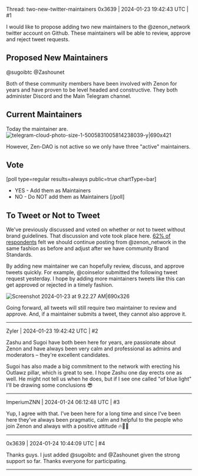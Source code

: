 Thread: two-new-twitter-maintainers
0x3639 | 2024-01-23 19:42:43 UTC | #1

I would like to propose adding two new maintainers to the @zenon_network twitter account on Github. These maintainers will be able to review, approve and reject tweet requests.

## Proposed New Maintainers 
@sugoibtc 
@Zashounet 

Both of these community members have been involved with Zenon for years and have proven to be level headed and constructive.  They both administer Discord and the Main Telegram channel.  

## Current Maintainers
Today the maintainer are.  
![telegram-cloud-photo-size-1-5005831005814238039-y|690x421](upload://diWnKhtzaYGKV4mBANfTaXOGjH4.jpeg)

However, Zen-DAO is not active so we only have three "active" maintainers.  

## Vote

[poll type=regular results=always public=true chartType=bar]
* YES - Add them as Maintainers 
* NO - Do NOT add them as Maintainers 
[/poll]


## To Tweet or Not to Tweet

We've previously discussed and voted on whether or not to tweet without brand guidelines.  That discussion and vote took place here.  [62% of respondents](https://forum.zenon.org/t/how-to-proceed-with-the-official-twitter-account/1651) felt we should continue posting from @zenon_network in the same fashion as before and adjust after we have community Brand Standards.

By adding new maintainer we can hopefully review, discuss, and approve tweets quickly.  For example, @coinselor submitted the following tweet request yesterday. I hope by adding more maintainers tweets like this can get approved or rejected in a timely fashion.  

![Screenshot 2024-01-23 at 9.22.27 AM|690x326](upload://5OYPz6JYXEuHxTnSf6FLarTRQIw.png)

Going forward, all tweets will still require two maintainer to review and approve.  And, if a maintainer submits a tweet, they cannot also approve it.

-------------------------

Zyler | 2024-01-23 19:42:42 UTC | #2

Zashu and Sugoi have both been here for years, are passionate about Zenon and have always been very calm and professional as admins and moderators – they're excellent candidates. 

Sugoi has also made a big commitment to the network with erecting his Outlawz pillar, which is great to see. I hope Zashu one day erects one as well. He might not tell us when he does, but if I see one called "of blue light" I'll be drawing some conclusions :sunglasses:

-------------------------

ImperiumZNN | 2024-01-24 06:12:48 UTC | #3

Yup, I agree with that. I’ve been here for a long time and since I’ve been here they’ve always been pragmatic, calm and helpful to the people who join Zenon and always with a positive attitude 🔥💪🏼

-------------------------

0x3639 | 2024-01-24 10:44:09 UTC | #4

Thanks guys.  I just added @sugoibtc and @Zashounet given the strong support so far.  Thanks everyone for participating.

-------------------------

